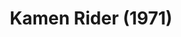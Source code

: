 ---
title: 'Kamen Rider (1971)'
link: https://ragnarokfs.blogspot.com/2022/10/kamen-rider-1971.html
---